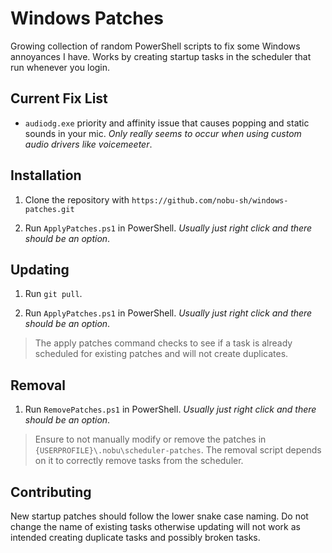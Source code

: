 # Windows Patches

Growing collection of random PowerShell scripts to fix some Windows annoyances I have. Works by creating startup tasks in the scheduler that run whenever you login.

## Current Fix List

- `audiodg.exe` priority and affinity issue that causes popping and static sounds in your mic. *Only really seems to occur when using custom audio drivers like voicemeeter*.

## Installation

1. Clone the repository with `https://github.com/nobu-sh/windows-patches.git`

2. Run `ApplyPatches.ps1` in PowerShell. *Usually just right click and there should be an option*.

## Updating

1. Run `git pull`.

2. Run `ApplyPatches.ps1` in PowerShell. *Usually just right click and there should be an option*.

> The apply patches command checks to see if a task is already scheduled for existing patches and will not create duplicates.

## Removal

1. Run `RemovePatches.ps1` in PowerShell. *Usually just right click and there should be an option*.

> Ensure to not manually modify or remove the patches in `{USERPROFILE}\.nobu\scheduler-patches`. The removal script depends on it to correctly remove tasks from the scheduler.


## Contributing

New startup patches should follow the lower snake case naming. Do not change the name of existing tasks otherwise updating will not work as intended creating duplicate tasks and possibly broken tasks.

